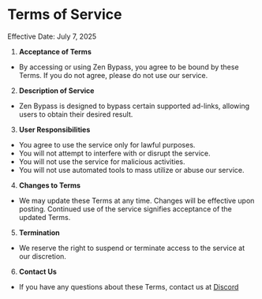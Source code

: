 # Terms of Service
Effective Date: July 7, 2025
1. **Acceptance of Terms**
- By accessing or using Zen Bypass, you agree to be bound by these Terms. If you do not agree, please do not use our service.
2. **Description of Service**
- Zen Bypass is designed to bypass certain supported ad-links, allowing users to obtain their desired result.
3. **User Responsibilities**
 - You agree to use the service only for lawful purposes.
 - You will not attempt to interfere with or disrupt the service.
 - You will not use the service for malicious activities.
 - You will not use automated tools to mass utilize or abuse our service.
4. **Changes to Terms**
- We may update these Terms at any time. Changes will be effective upon posting. Continued use of the service signifies acceptance of the updated Terms.
5. **Termination**
- We reserve the right to suspend or terminate access to the service at our discretion.
6. **Contact Us**
- If you have any questions about these Terms, contact us at [Discord](https://discord.gg/ua7SCUAg3A)
